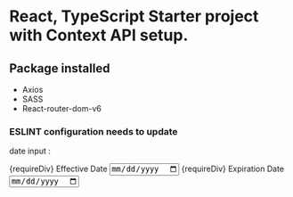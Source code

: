 # React, TypeScript Starter project with Context API setup.

## Package installed

- Axios
- SASS
- React-router-dom-v6

### ESLINT configuration needs to update

date input :

 <tr>
            <td>
              <label htmlFor="effectiveDate">{requireDiv} Effective Date</label>
            </td>
            <td>
              <Input
                type="date"
                placeholder={new Date(edited?.effective_date || new Date()).toDateString()}
                onChange={handleChange}
                name="effective_date"
                id="effective_date"
                required
              />
            </td>
          </tr>
          <tr>
            <td>
              <label htmlFor="expirationDate">{requireDiv} Expiration Date</label>
            </td>
            <td>
              <Input
                type="date"
                placeholder={new Date(edited?.expiration_date || new Date()).toDateString()}
                onChange={handleChange}
                name="expiration_date"
                id="expirationDate"
                required
              />
            </td>
          </tr>
